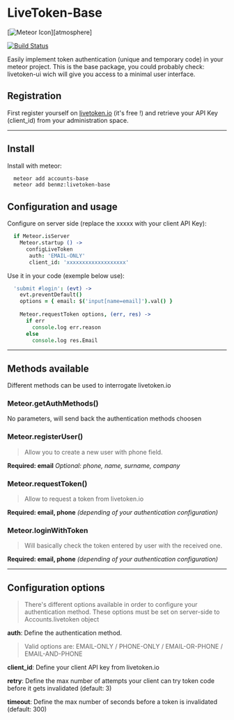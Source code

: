 # LiveToken-Base

[![Meteor Icon](http://icon.meteor.com/package/benmz:livetoken-base)][atmosphere]

[![Build Status](https://secure.travis-ci.org/x62en/livetoken-base.png?branch=master)](https://travis-ci.org/x62en/livetoken-base)

Easily implement token authentication (unique and temporary code) in your meteor project.
This is the base package, you could probably check: livetoken-ui wich will give you access to a minimal user interface.

## Registration

First register yourself on [livetoken.io](http://livetoken.io) (it's free !) and retrieve your API Key (client_id) from your administration space.

___

## Install

Install with meteor:
  ```sh
    meteor add accounts-base
    meteor add benmz:livetoken-base
  ```

## Configuration and usage

Configure on server side (replace the xxxxx with your client API Key):
  ```coffeescript
    if Meteor.isServer
      Meteor.startup () ->
        configLiveToken
         auth: 'EMAIL-ONLY'
         client_id: 'xxxxxxxxxxxxxxxxxxx'
  ```

Use it in your code (exemple below use):
  ```coffeescript
    'submit #login': (evt) ->
      evt.preventDefault()
      options = { email: $('input[name=email]').val() }
            
      Meteor.requestToken options, (err, res) ->
        if err
          console.log err.reason
        else
          console.log res.Email
  ```

___

## Methods available

Different methods can be used to interrogate livetoken.io

### Meteor.getAuthMethods()
No parameters, will send back the authentication methods choosen

### Meteor.registerUser()
> Allow you to create a new user with phone field.

**Required: email**
*Optional: phone, name, surname, company*

### Meteor.requestToken()
> Allow to request a token from livetoken.io

**Required: email, phone** *(depending of your authentication configuration)*

### Meteor.loginWithToken
> Will basically check the token entered by user with the received one.

**Required: email, phone** *(depending of your authentication configuration)*

___

## Configuration options
> There's different options available in order to configure your authentication method.
> These options must be set on server-side to Accounts.livetoken object

**auth**: Define the authentication method.
> Valid options are: EMAIL-ONLY / PHONE-ONLY / EMAIL-OR-PHONE / EMAIL-AND-PHONE

**client_id**: Define your client API key from livetoken.io

**retry**: Define the max number of attempts your client can try token code before it gets invalidated (default: 3)

**timeout**: Define the max number of seconds before a token is invalidated (default: 300)


